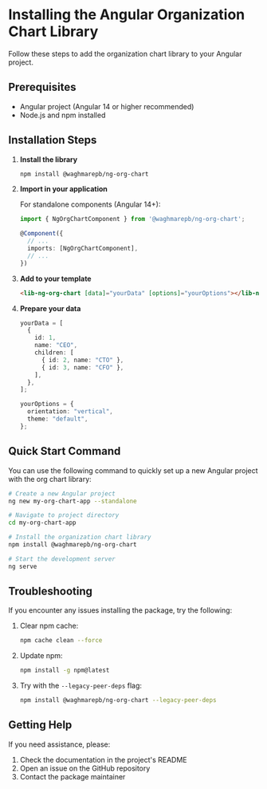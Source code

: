 # Installing the Angular Organization Chart Library

Follow these steps to add the organization chart library to your Angular project.

## Prerequisites

- Angular project (Angular 14 or higher recommended)
- Node.js and npm installed

## Installation Steps

1. **Install the library**

   ```bash
   npm install @waghmarepb/ng-org-chart
   ```

2. **Import in your application**

   For standalone components (Angular 14+):

   ```typescript
   import { NgOrgChartComponent } from '@waghmarepb/ng-org-chart';

   @Component({
     // ...
     imports: [NgOrgChartComponent],
     // ...
   })
   ```

3. **Add to your template**

   ```html
   <lib-ng-org-chart [data]="yourData" [options]="yourOptions"></lib-ng-org-chart>
   ```

4. **Prepare your data**

   ```typescript
   yourData = [
     {
       id: 1,
       name: "CEO",
       children: [
         { id: 2, name: "CTO" },
         { id: 3, name: "CFO" },
       ],
     },
   ];

   yourOptions = {
     orientation: "vertical",
     theme: "default",
   };
   ```

## Quick Start Command

You can use the following command to quickly set up a new Angular project with the org chart library:

```bash
# Create a new Angular project
ng new my-org-chart-app --standalone

# Navigate to project directory
cd my-org-chart-app

# Install the organization chart library
npm install @waghmarepb/ng-org-chart

# Start the development server
ng serve
```

## Troubleshooting

If you encounter any issues installing the package, try the following:

1. Clear npm cache:

   ```bash
   npm cache clean --force
   ```

2. Update npm:

   ```bash
   npm install -g npm@latest
   ```

3. Try with the `--legacy-peer-deps` flag:
   ```bash
   npm install @waghmarepb/ng-org-chart --legacy-peer-deps
   ```

## Getting Help

If you need assistance, please:

1. Check the documentation in the project's README
2. Open an issue on the GitHub repository
3. Contact the package maintainer

